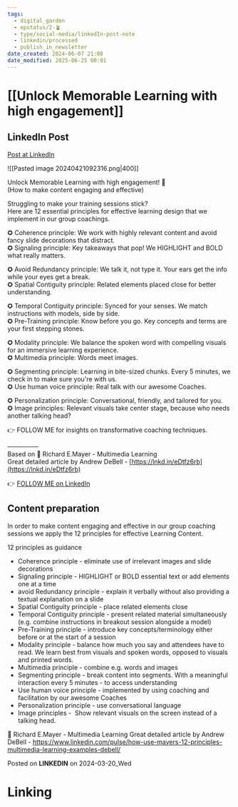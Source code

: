 ```yaml
---
tags:
  - digital_garden
  - epstatus/2-🪴
  - type/social-media/linkedIn-post-note
  - linkedin/processed
  - publish_in_newsletter
date_created: 2024-06-07 21:08
date_modified: 2025-06-25 00:01
---
```

# [[Unlock Memorable Learning with high engagement]]

## LinkedIn Post

[Post at LinkedIn](https://www.linkedin.com/posts/sebastiankamilli_unlock-memorable-learning-with-high-engagement-activity-7176125369849126912-2509?utm_source=share&utm_medium=member_desktop)

![[Pasted image 20240421092316.png|400]]

Unlock Memorable Learning with high engagement! 🧠  
(How to make content engaging and effective)  
  
Struggling to make your training sessions stick?  
Here are 12 essential principles for effective learning design that we implement in our group coachings.  

✪ Coherence principle: We work with highly relevant content and avoid fancy slide decorations that distract.  
✪ Signaling principle: Key takeaways that pop! We HIGHLIGHT and BOLD what really matters.  
  
✪ Avoid Redundancy principle: We talk it, not type it. Your ears get the info while your eyes get a break.  
✪ Spatial Contiguity principle: Related elements placed close for better understanding.  
  
✪ Temporal Contiguity principle: Synced for your senses. We match instructions with models, side by side.  
✪ Pre-Training principle: Know before you go. Key concepts and terms are your first stepping stones.  
  
✪ Modality principle: We balance the spoken word with compelling visuals for an immersive learning experience.  
✪ Multimedia principle: Words meet images.  
  
✪ Segmenting principle: Learning in bite-sized chunks. Every 5 minutes, we check in to make sure you're with us.  
✪ Use human voice principle: Real talk with our awesome Coaches.  
  
✪ Personalization principle: Conversational, friendly, and tailored for you.  
✪ Image principles: Relevant visuals take center stage, because who needs another talking head?  

👉 FOLLOW ME for insights on transformative coaching techniques.  

───────  
Based on 📖 Richard E.Mayer - Multimedia Learning  
Great detailed article by Andrew DeBell - [https://lnkd.in/eDtfz6rb](https://lnkd.in/eDtfz6rb)

👉 [FOLLOW ME on LinkedIn](https://www.linkedin.com/comm/mynetwork/discovery-see-all?usecase=PEOPLE_FOLLOWS&followMember=sebastiankamilli)

## Content preparation

In order to make content engaging and effective in our group coaching sessions we apply the 12 principles for effective Learning Content. 

12 principles as guidance
+ Coherence principle - eliminate use of irrelevant images and slide decorations
+ Signaling principle - HIGHLIGHT or BOLD essential text or add elements one at a time
+ avoid Redundancy principle - explain it verbally without also providing a textual explanation on a slide
+ Spatial Contiguity principle - place related elements close 
+ Temporal Contiguity principle - present related material simultaneously (e.g. combine instructions in breakout session alongside a model)
+ Pre-Training principle - introduce key concepts/terminology either before or at the start of a session
+ Modality principle - balance how much you say and attendees have to read. We learn best from visuals and spoken words, opposed to visuals and printed words.
+ Multimedia principle - combine e.g. words and images
+ Segmenting principle - break content into segments. With a meaningful interaction every 5 minutes - to access understanding 
+ Use human voice principle - implemented by using coaching and facilitation by our awesome Coaches
+ Personalization principle - use conversational language
+ Image principles -  Show relevant visuals on the screen instead of a talking head. 

📖 Richard E.Mayer - Multimedia Learning
Great detailed article by Andrew DeBell - https://www.linkedin.com/pulse/how-use-mayers-12-principles-multimedia-learning-examples-debell/

Posted on **LINKEDIN** on 2024-03-20_Wed

# Linking